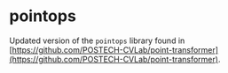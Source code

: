 # pointops

Updated version of the `pointops` library found in [https://github.com/POSTECH-CVLab/point-transformer](https://github.com/POSTECH-CVLab/point-transformer).

